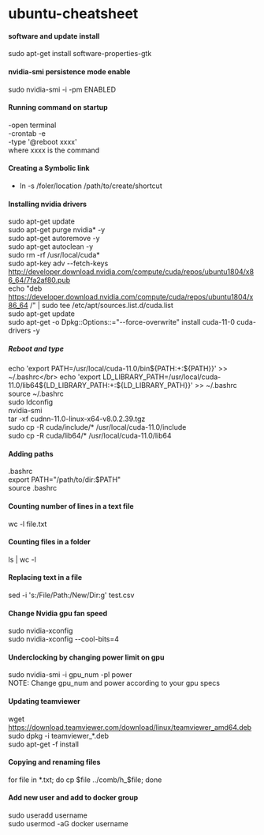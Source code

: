 # ubuntu-cheatsheet

#### software and update install
sudo apt-get install software-properties-gtk

#### nvidia-smi persistence mode enable
sudo nvidia-smi -i <target-gpu> -pm ENABLED

#### Running command on startup
-open terminal</br>
-crontab -e</br>
-type '@reboot xxxx'</br>
where xxxx is the command

#### Creating a Symbolic link
- ln -s /foler/location /path/to/create/shortcut</br>

#### Installing nvidia drivers
sudo apt-get update</br>
sudo apt-get purge nvidia* -y</br>
sudo apt-get autoremove -y</br>
sudo apt-get autoclean -y</br>
sudo rm -rf /usr/local/cuda*</br>
sudo apt-key adv --fetch-keys http://developer.download.nvidia.com/compute/cuda/repos/ubuntu1804/x86_64/7fa2af80.pub </br>
echo "deb https://developer.download.nvidia.com/compute/cuda/repos/ubuntu1804/x86_64 /" | sudo tee /etc/apt/sources.list.d/cuda.list</br>
sudo apt-get update</br>
sudo apt-get -o Dpkg::Options::="--force-overwrite" install cuda-11-0 cuda-drivers -y</br>
##### Reboot and type</br>
echo 'export PATH=/usr/local/cuda-11.0/bin${PATH:+:${PATH}}' >> ~/.bashrc</br>
echo 'export LD_LIBRARY_PATH=/usr/local/cuda-11.0/lib64${LD_LIBRARY_PATH:+:${LD_LIBRARY_PATH}}' >> ~/.bashrc</br>
source ~/.bashrc</br>
sudo ldconfig</br>
nvidia-smi</br>
tar -xf cudnn-11.0-linux-x64-v8.0.2.39.tgz</br>
sudo cp -R cuda/include/* /usr/local/cuda-11.0/include</br>
sudo cp -R cuda/lib64/* /usr/local/cuda-11.0/lib64</br>

#### Adding paths
.bashrc</br>
export PATH="/path/to/dir:$PATH"</br>
source .bashrc</br>

#### Counting number of lines in a text file
wc -l file.txt</br>

#### Counting files in a folder
ls | wc -l

#### Replacing text in a file
sed -i 's:/File/Path:/New/Dir:g' test.csv

#### Change Nvidia gpu fan speed
sudo nvidia-xconfig </br>
sudo nvidia-xconfig --cool-bits=4

#### Underclocking by changing power limit on gpu
sudo nvidia-smi -i gpu_num -pl power </br>
NOTE: Change gpu_num and power according to your gpu specs

#### Updating teamviewer
wget https://download.teamviewer.com/download/linux/teamviewer_amd64.deb </br>
sudo dpkg -i teamviewer_*.deb </br>
sudo apt-get -f install

#### Copying and renaming files
for file in *.txt; do cp $file ../comb/h_$file; done

#### Add new user and add to docker group
sudo useradd username </br>
sudo usermod -aG docker username
